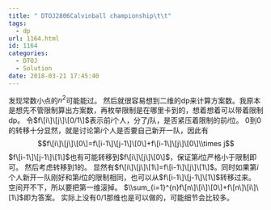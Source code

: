 ```yaml
---
title: " DTOJ2806Calvinball championship\t\t"
tags:
  - dp
url: 1164.html
id: 1164
categories:
  - DTOJ
  - Solution
date: 2018-03-21 17:45:40
---
```


发现常数小点的$n^2$可能能过。 然后就很容易想到二维的dp来计算方案数。我原本是想先不管限制算出方案数，再枚举限制是在哪里卡到的，想着想着可以带着限制dp。 令$f\[i\]\[j\]\[0/1\]$表示前$i$个人，分了$j$队，是否紧压着限制的前$i$位。 $0$到$0$的转移十分显然，就是讨论第$i$个人是否要自己新开一队，因此有 $$f\[i\]\[j\]\[0\]=f\[i-1\]\[j-1\]\[0\]+f\[i-1\]\[j\]\[0\]\\times j$$ $f\[i-1\]\[j-1\]\[1\]$也有可能转移到$f\[i\]\[j\]\[0\]$，保证第$i$位严格小于限制即可。 然后考虑转移到$1$的。 显然有$f\[i\]\[j\]\[1\]=f\[i-1\]\[j\]\[1\]$。同时如果第$i$个人新开一队刚好和第$i$位的限制相同，也可以从$f\[i-1\]\[j-1\]\[1\]$转移过来。 空间开不下，所以要把第一维滚掉。 $\\sum_{i=1}^{n}f\[n\]\[i\]\[0\]+f\[n\]\[i\]\[1\]$即为答案。 实际上没有$0/1$那维也是可以做的，可能细节会比较多。